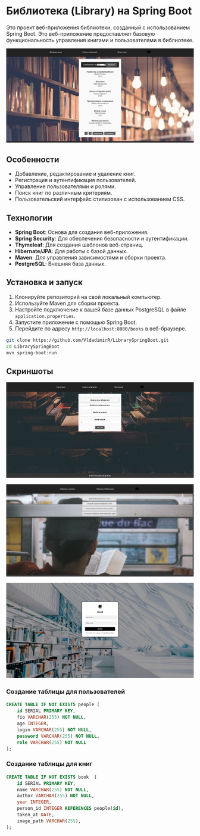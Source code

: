 # Библиотека (Library) на Spring Boot

Это проект веб-приложения библиотеки, созданный с использованием Spring Boot. Это веб-приложение предоставляет базовую функциональность управления книгами и пользователями в библиотеке.

![Скриншот интерфейса](src/main/upload/static/img/present/ScreenInterface.png)

## Особенности

- Добавление, редактирование и удаление книг.
- Регистрация и аутентификация пользователей.
- Управление пользователями и ролями.
- Поиск книг по различным критериям.
- Пользовательский интерфейс стилизован с использованием CSS.

## Технологии

- **Spring Boot**: Основа для создания веб-приложения.
- **Spring Security**: Для обеспечения безопасности и аутентификации.
- **Thymeleaf**: Для создания шаблонов веб-страниц.
- **Hibernate/JPA**: Для работы с базой данных.
- **Maven**: Для управления зависимостями и сборки проекта.
- **PostgreSQL**: Внешняя база данных.

## Установка и запуск

1. Клонируйте репозиторий на свой локальный компьютер.
2. Используйте Maven для сборки проекта.
3. Настройте подключение к вашей базе данных PostgreSQL в файле `application.properties`.
4. Запустите приложение с помощью Spring Boot.
5. Перейдите по адресу `http://localhost:8080/books` в веб-браузере.

```bash
git clone https://github.com/VldadimirR/LibrarySpringBoot.git
cd LibrarySpringBoot
mvn spring-boot:run
```
## Скриншоты

![Скриншот добавления новой книги](src/main/upload/static/img/present/ScreenNewBook.png)

![Скриншот добавления нового человека](src/main/upload/static/img/present/ScreenAllPeople.png)

![Скриншот окна входа](src/main/upload/static/img/present/SreeencWindowLogin.png)


### Создание таблицы для пользователей
```sql
CREATE TABLE IF NOT EXISTS people (
    id SERIAL PRIMARY KEY,
    fio VARCHAR(255) NOT NULL,
    age INTEGER,
    login VARCHAR(255) NOT NULL,
    password VARCHAR(255) NOT NULL,
    role VARCHAR(255) NOT NULL
);
```

### Создание таблицы для книг
```sql
CREATE TABLE IF NOT EXISTS book  (
    id SERIAL PRIMARY KEY,
    name VARCHAR(255) NOT NULL,
    author VARCHAR(255) NOT NULL,
    year INTEGER,
    person_id INTEGER REFERENCES people(id),
    taken_at DATE,
    image_path VARCHAR(255),
);